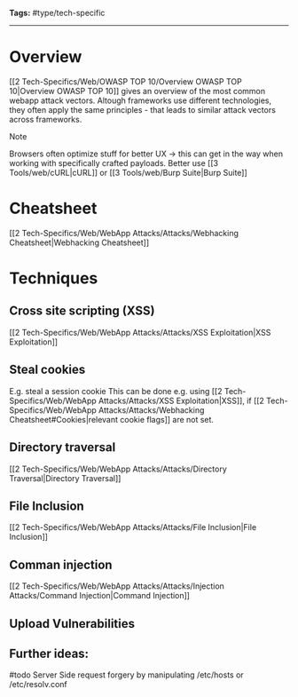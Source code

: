 **Tags:** #type/tech-specific 

---
# Overview
[[2 Tech-Specifics/Web/OWASP TOP 10/Overview OWASP TOP 10|Overview OWASP TOP 10]] gives an overview of the most common webapp attack vectors. Altough frameworks use different technologies, they often apply the same principles - that leads to similar attack vectors across frameworks.

> [!NOTE]
> Browsers often optimize stuff for better UX -> this can get in the way when working with specifically crafted payloads. Better use [[3 Tools/web/cURL|cURL]] or [[3 Tools/web/Burp Suite|Burp Suite]]
# Cheatsheet
[[2 Tech-Specifics/Web/WebApp Attacks/Attacks/Webhacking Cheatsheet|Webhacking Cheatsheet]]
# Techniques
## Cross site scripting (XSS)
[[2 Tech-Specifics/Web/WebApp Attacks/Attacks/XSS Exploitation|XSS Exploitation]]
## Steal cookies
E.g. steal a session cookie 
This can be done e.g. using [[2 Tech-Specifics/Web/WebApp Attacks/Attacks/XSS Exploitation|XSS]], if [[2 Tech-Specifics/Web/WebApp Attacks/Attacks/Webhacking Cheatsheet#Cookies|relevant cookie flags]] are not set.
## Directory traversal
[[2 Tech-Specifics/Web/WebApp Attacks/Attacks/Directory Traversal|Directory Traversal]]
## File Inclusion
[[2 Tech-Specifics/Web/WebApp Attacks/Attacks/File Inclusion|File Inclusion]]
## Comman injection
[[2 Tech-Specifics/Web/WebApp Attacks/Attacks/Injection Attacks/Command Injection|Command Injection]]
## Upload Vulnerabilities

## Further ideas:
#todo 
Server Side request forgery by manipulating /etc/hosts or /etc/resolv.conf